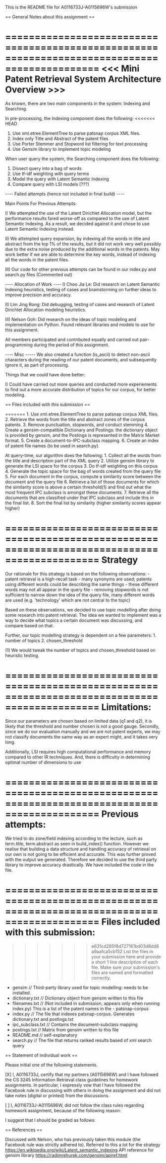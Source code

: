This is the README file for A0116733J-A0115696W's submission

== General Notes about this assignment ==

==============================================================================================
<<<  Mini Patent Retrieval System Architecture Overview  >>>
==============================================================================================
As known, there are two main components in the system: Indexing and Searching.

In pre-processing, the Indexing component does the following:
<<<<<<< HEAD
1. Use xml.etree.ElementTree to parse patsnap corpus XML files.
2. Index only Title and Abstract of the patent files
3. Use Porter Stemmer and Stopword list filtering for text processing
4. Use Gensim library to implement topic modeling

When user query the system, the Searching component does the following:
1. Dissect query into a bag of words
2. Use tf-idf weighting with query terms
3. Model the query with Latent Semantic Indexing 
4. Compare query with LSI models (???)
 

---- Failed attempts (hence not included in final build) ----

Main Points For Previous Attempts:

I) We attempted the use of the Latent Dirichlet Allocation model, but the performance results fared worse-off as compared to the use of Latent Semantic Indexing. As a result, we decided against it and chose to use Latent Semantic Indexing instead.

II) We attempted query expansion, by indexing all the words in title and abstract from the top 1% of the results, but it did not work very well possibly due to the extra noise produced by the additional words in the patents. May work better if we are able to determine the key words, instead of indexing all the words in the patent files.

III) Our code for other previous attempts can be found in our index.py and search.py files (Commented out)

---- Allocation of Work ----
I) Choo Jia Le: Did research on Latent Semantic Indexing heuristics, testing of cases and brainstorming on further ideas to improve precision and accuracy.

II) Lim Jing Rong: Did debugging, testing of cases and research of Latent Dirichlet Allocation modeling heuristics.

III) Nelson Goh: Did research on the ideas of topic modeling and implementation on Python. Found relevant libraries and models to use for this assignment.

All members participated and contributed equally and carried out pair-programming during the period of this assignment.


---- Misc -----
We also created a function (is_ascii) to detect non-ascii characters during the reading of our patent documents, and subsequently ignore it, as part of processing.

Things that we could have done better:

I) Could have carried out more queries and conducted more experiements to find out a more accurate distribution of topics for our corpus, for better modeling.
 
== Files included with this submission ==

=======
    1. Use xml.etree.ElementTree to parse patsnap corpus XML files.
    2. Retrieve the words from the title and abstract zones of the corpus patents.
    3. Remove punctuation, stopwords, and conduct stemming
    4. Create a gensim-compatible Dictionary and Postings: the dictionary object is provided by gensim,
       and the Postings is represented in the Matrix Market format.
    5. Create a document-to-IPC-subclass mapping.
    6. Create an index of patent file names (to be used in search.py).

At query-time, our algorithm does the following:
    1. Collect all the words from the title and description part of the XML query
    2. Utilize gensim library to generate the LSI space for the corpus
    3. Do tf-idf weighting on this corpus
    4. Generate the topic space for the bag of words created from the query file
    5. For each document in the corpus, compute a similarity score between the document and the query file
    6. Retrieve a list of those documents for which the similarity score is above a certain threshold(1) and
       find out what the most frequent IPC subclass is amongst these documents.
    7. Retrieve all the documents that are classified under that IPC subclass and include this in the final list.
    8. Sort the final list by similarity (higher similarity scores appear higher)


==============================================================================================
Strategy    
==============================================================================================
Our rationale for this strategy is based on the following observations:
    - patent retrieval is a high-recall task
    - many synonyms are used; patents using different words could be describing the same things
    - these different words may not all appear in the query file
    - removing stopwords is not sufficient to narrow down the idea of the query file, many different words are used (e.g.
        'technology' which are not central to the topic)

Based on these observations, we decided to use topic modelling after doing some research into patent retrieval.
The idea we wanted to implement was a way to decide what topics a certain document was discussing, and compare based on that.

Further, our topic modelling strategy is dependent on a few parameters:
    1. number of topics
    2. chosen_threshold

(1) We would tweak the number of topics and chosen_threshold based on heuristic testing.


==============================================================================================
Limitations:
==============================================================================================
Since our parameters are chosen based on limited data (q1 and q2), it is likely that the threshold and number chosen is
not a good gauge. Secondly, since we do our evaluation manually and we are not patent experts, we may not classify documents
the same way as an expert might, and it takes very long.

Additionally, LSI requires high computational performance and memory compared to other IR techniques. And, there is difficulty
in determining optimal number of dimensions to use



==============================================================================================
Previous attempts:
==============================================================================================
We tried to do zone/field indexing according to the lecture, such as term.title, term.abstract as seen in build_index() function. However we realise that building a data structure and handling accuracy of retrieval on our own is not going to be efficient and accurate. This was further proved with the output we generated. Therefore we decided to use the third party library to improve accuracy drastically.
We have included the code in the file.


==============================================================================================
Files included with this submission:
==============================================================================================
>>>>>>> e631cd285f8d727161bd03d8dd8a9aafca5cb152
List the files in your submission here and provide a short 1 line
description of each file.  Make sure your submission's files are named
and formatted correctly.

- gensim				// Third-party library used for topic modelling: needs to be installed.
- dictionary.txt 		// Dictionary object from gensim written to this file
- filenames.txt 	    // (Not included in submission, appears only when running index.py) This is a list of the patent names in the -   patsnap-corpus
- index.py 				// The file that indexes patsnap-corpus. Generates dictionary.txt and postings.txt
- ipc_subclass.txt 		// Contains the document-subclass mapping
- postings.txt 			// Matrix from gensim written to this file
- README.md 			// self-explanatory
- search.py 			// The file that returns ranked results based of xml search query


== Statement of individual work ==

Please initial one of the following statements.

[X] I, A0116733J, certify that my partners (A0115696W) and I have followed the CS 3245 Information
Retrieval class guidelines for homework assignments.  In particular, I
expressly vow that I have followed the Facebook rule in discussing
with others in doing the assignment and did not take notes (digital or
printed) from the discussions.  

[ ] I, A0116733J-A0115696W, did not follow the class rules regarding homework
assignment, because of the following reason:


I suggest that I should be graded as follows:


== References ==

Discussed with Nelson, who has previously taken this module (the Facebook rule was strictly adhered to).
Referred to this a lot for the strategy https://en.wikipedia.org/wiki/Latent_semantic_indexing
API reference for gensim library https://radimrehurek.com/gensim/apiref.html
